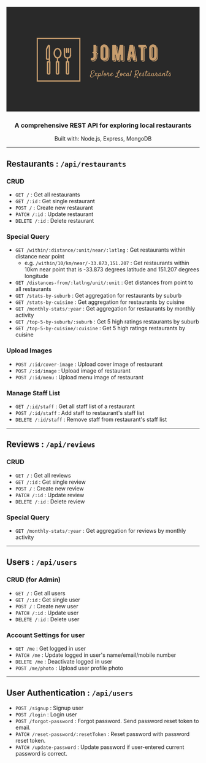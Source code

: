 <p align="center">
  <img src="https://github.com/junghwayang/jomato/blob/master/jomato.png" width="600" />
</p>
  
<h3 align="center">A comprehensive REST API for exploring local restaurants</h3>
<p align="center">Built with: Node.js, Express, MongoDB

---

## Restaurants : `/api/restaurants`

### CRUD

- `GET /` : Get all restaurants
- `GET /:id` : Get single restaurant
- `POST /` : Create new restaurant
- `PATCH /:id` : Update restaurant
- `DELETE /:id` : Delete restaurant
 
### Special Query

- `GET /within/:distance/:unit/near/:latlng` : Get restaurants within distance near point
  - e.g. `/within/10/km/near/-33.873,151.207` : Get restaurants within 10km near point that is -33.873 degrees latitude and 151.207 degrees longitude
- `GET /distances-from/:latlng/unit/:unit` : Get distances from point to all restaurants
- `GET /stats-by-suburb` : Get aggregation for restaurants by suburb
- `GET /stats-by-cuisine` : Get aggregation for restaurants by cuisine
- `GET /monthly-stats/:year` : Get aggregation for restaurants by monthly activity
- `GET /top-5-by-suburb/:suburb` : Get 5 high ratings restaurants by suburb
- `GET /top-5-by-cuisine/:cuisine` : Get 5 high ratings restaurants by cuisine

### Upload Images

- `POST /:id/cover-image` : Upload cover image of restaurant
- `POST /:id/image` : Upload image of restaurant
- `POST /:id/menu` : Upload menu image of restaurant

### Manage Staff List

- `GET /:id/staff` : Get all staff list of a restaurant
- `POST /:id/staff` : Add staff to restaurant's staff list
- `DELETE /:id/staff` : Remove staff from restaurant's staff list

---

## Reviews : `/api/reviews`

### CRUD

- `GET /` : Get all reviews
- `GET /:id` : Get single review
- `POST /` : Create new review
- `PATCH /:id` : Update review
- `DELETE /:id` : Delete review

### Special Query

- `GET /monthly-stats/:year` : Get aggregation for reviews by monthly activity

---

## Users : `/api/users`

### CRUD (for Admin)

- `GET /` : Get all users
- `GET /:id` : Get single user
- `POST /` : Create new user
- `PATCH /:id` : Update user
- `DELETE /:id` : Delete user

### Account Settings for user

- `GET /me` : Get logged in user
- `PATCH /me` : Update logged in user's name/email/mobile number
- `DELETE /me` : Deactivate logged in user
- `POST /me/photo` : Upload user profile photo

---

## User Authentication : `/api/users`

- `POST /signup` : Signup user
- `POST /login` : Login user
- `POST /forgot-password` : Forgot password. Send password reset token to email.
- `PATCH /reset-password/:resetToken` : Reset password with password reset token.
- `PATCH /update-password` : Update password if user-entered current password is correct.
